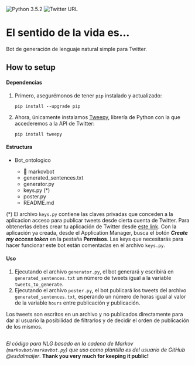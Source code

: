 ![Python 3.5.2](https://img.shields.io/badge/python-3.5.2-blue.svg)
![Twitter URL](https://img.shields.io/twitter/url/https/twitter.com/fold_left.svg?style=social&label=Follow%20%40Bot_ontologico)

# El sentido de la vida es...

Bot de generación de lenguaje natural simple para Twitter.  



## How to setup

#### Dependencias

1. Primero, asegurémonos de tener `pip` instalado y actualizado:

    ```
    pip install --upgrade pip
    ```
    
1. Ahora, únicamente instalamos [Tweepy](http://www.tweepy.org/), librería de Python con la que accederemos a la API de Twitter:

    ```
    pip install tweepy
    ```
    
    
#### Estructura

- Bot_ontologico

  - :file_folder: markovbot 
  - generated_sentences.txt
  - generator.py
  - keys.py (*)
  - poster.py
  - README.md
  
(*) El archivo `keys.py` contiene las claves privadas que conceden a la aplicacion acceso para publicar tweets desde cierta cuenta de Twitter.
  Para obtenerlas debes crear tu aplicación de Twitter desde [este link](https://www.digitalocean.com/community/tutorials/how-to-create-a-twitter-app). Con la aplicación ya creada, desde el Application Manager, busca el botón _**Create my access token**_ en la pestaña **Permisos**. 
  Las keys que necesitarás para hacer funcionar este bot están comentadas en el archivo `keys.py`.


#### Uso

1. Ejecutando el archivo `generator.py`, el bot generará y escribirá en `generated_sentences.txt` un número de tweets igual a la variable `tweets_to_generate`. 
1. Ejecutando el archivo `poster.py`, el bot publicará los tweets del archivo `generated_sentences.txt`, esperando un número de horas igual al valor de la variable `hours` entre publicación y publicación.

Los tweets son escritos en un archivo y no publicados directamente para dar al usuario la posibilidad de filtrarlos y de decidir el orden de publicación de los mismos.

##

*El código para NLG basado en la cadena de Markov (`markovbot/markovbot.py`) que uso como plantilla es del usuario de GitHub @esdalmaijer*.
**Thank you very much for keeping it public!**
